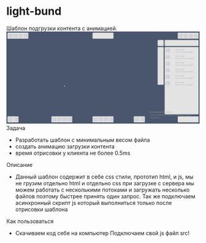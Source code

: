 # light-bund
Шаблон подгрузки контента с анимацией.
![Lax 2.0 Gif](https://github.com/VladislavBobyrev/light-bundl/blob/main/html.gif)
Задача
- Разработать шаблон с минимальным весом файла
- создать анимацию загрузки контента
- время отрисовки у клиента не более 0.5ms

Описание
- Данный шаблон содержит в себе css стили, прототип html, и js, мы не грузим отдельно html и отдельно css  при загрузке с сервера мы можем работать с несколькими потоками  и загружать несколько файлов
поэтому быстрее принять один запрос.
Так же подключаем асинхронный скрипт js который выполниться только после отрисовки шаблона

Как пользоваться
- Скачиваем код себе на компьютер
Подключаем  свой js файл src!
